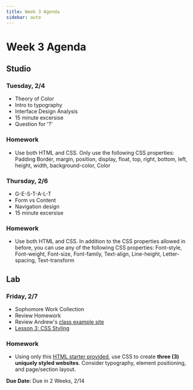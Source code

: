 ```yaml
---
title: Week 3 Agenda
sidebar: auto
---
```


# Week 3 Agenda

## Studio

### Tuesday, 2/4

- Theory of Color
- Intro to typography
- Interface Design Analysis
- 15 minute excersise
- Question for '?'

### Homework

- Use both HTML and CSS. Only use the following CSS properties: Padding Border, margin, position, display, float, top, right, bottom, left, height, width, background-color, Color

### Thursday, 2/6

- G-E-S-T-A-L-T
- Form vs Content
- Navigation design
- 15 minute excersise

### Homework

- Use both HTML and CSS. In addition to the CSS properties allowed in before, you can use any of the following CSS properties: Font-style, Font-weight, Font-size, Font-family, Text-align, Line-height, Letter-spacing, Text-transform

## Lab

### Friday, 2/7

- Sophomore Work Collection
- Review Homework
- Review Andrew's [class example site](https://github.com/AndrewLevinson/symmetrical-octo-potato)
- [Lesson 3: CSS Styling](../lessons/lab/lesson-3-disabled)

### Homework

- Using only this [HTML starter provided](-disabled), use CSS to create <b>three (3) uniquely styled websites</b>. Consider typography, element positioning, and page/section layout.

<b>Due Date:</b> Due in 2 Weeks, 2/14
